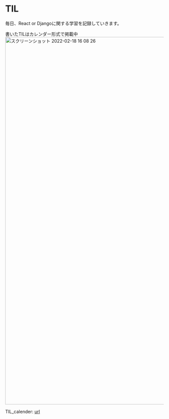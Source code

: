 # TIL
毎日、React or Djangoに関する学習を記録していきます。

書いたTILはカレンダー形式で掲載中
<img width="1169" alt="スクリーンショット 2022-02-18 16 08 26" src="https://user-images.githubusercontent.com/78260526/154634696-a3df0a38-724c-4f2b-8b45-55563435c461.png">

TIL_calender: [url](https://taisei-13046.github.io/TIL_pages/)
